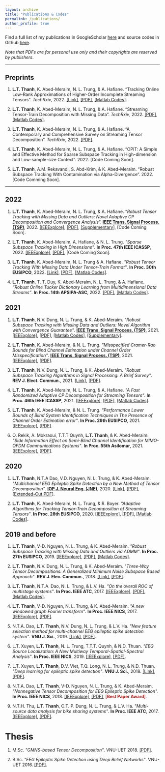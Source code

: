 ```yaml
---
layout: archive
title: "Publications & Codes"
permalink: /publications/
author_profile: true
---
```


Find a full list of my publications in GoogleScholar [here](https://scholar.google.com.vn/citations?user=_6GEXU4AAAAJ&hl=en) and source codes in Github [here](https://github.com/thanhtbt).

*Note that PDFs are for personal use only and their copyrights are reserved by publishers*.

---

Preprints
----


1. **L.T. Thanh**, K. Abed-Meraim, N. L. Trung, & A. Hafiane. “Tracking Online Low-Rank Approximations of Higher-Order Incomplete Streaming Tensors”. *TechRxiv*, 2022. [[Link]](https://www.techrxiv.org/articles/preprint/Tracking_Online_Low-Rank_Approximations_of_Higher-Order_Incomplete_Streaming_Tensors/19704034), [[PDF]](https://drive.google.com/file/d/12OQrkKvKZVU3-4-3fjtLKLQuplNcOhmZ/view?usp=sharing), [[Matlab Codes]](https://github.com/thanhtbt/Tensor_Tracking).

1. **L.T. Thanh**, K. Abed-Meraim, N. L. Trung, & A. Hafiane. “Streaming Tensor-Train Decomposition with Missing Data”. *TechRxiv*, 2022.  [[PDF]](https://www.techrxiv.org/articles/preprint/Streaming_Tensor-Train_Decomposition_with_Missing_Data/20141156), [[Matlab Codes]](https://github.com/thanhtbt/ATT-miss). 

1. **L.T. Thanh**, K. Abed-Meraim, N. L. Trung, & A. Hafiane. “A Contemporary and Comprehensive Survey on Streaming Tensor Decomposition”. *TechRxiv*, 2022. [[PDF]](https://www.techrxiv.org/articles/preprint/A_Contemporary_and_Comprehensive_Survey_on_Streaming_Tensor_Decomposition/20105966). 


1. **L.T. Thanh**, K. Abed-Meraim, N. L. Trung, & A. Hafiane. “OPIT: A Simple and Effective Method for Sparse Subspace Tracking in High-dimension and
Low-sample-size Context”. 2022. [Code Coming Soon].

1. **L.T. Thanh**, A.M. Rekavandi, S. Abd-Krim, & K. Abed-Meraim. “Robust Subspace Tracking With Contamination via Alpha-Divergence”. 2022. [Code Comming Soon].


---

2022
----

1. **L.T. Thanh**, K. Abed-Meraim, N. L. Trung, & A. Hafiane. “*Robust Tensor Tracking with Missing Data and Outliers: Novel Adaptive CP Decomposition and Convergence Analysis*”. <span style="text-decoration:underline"> **IEEE Trans. Signal Process. (TSP)**</span>, 2022. [[IEEExplore]](https://ieeexplore.ieee.org/document/9866940), [[PDF]](https://drive.google.com/file/d/15BkqjmRlVOxOBfgSi5umkhn4SW2abZsk/view?usp=sharing),  <a href="https://thanhtbt.github.io/files/2022_TSP_RACP_Supplementary.pdf"> [Supplementary]</a>, [Code Coming Soon].

1. **L.T. Thanh**, K. Abed-Meraim, A. Hafiane, & N. L. Trung. *"Sparse Subspace Tracking in High Dimensions"*. **In Proc. 47th IEEE ICASSP**, 2022. [[IEEExplore]](https://ieeexplore.ieee.org/document/9746546), [[PDF]](https://drive.google.com/file/d/1fOSTtaSCNWVRb6xEx5Tk1ThgAJwp1Xe0/view), [Code Coming Soon].


1. **L.T. Thanh**, K. Abed-Meraim, N. L. Trung & A. Hafiane. *"Robust Tensor Tracking With Missing Data Under Tensor-Train Format"*. **In Proc. 30th EUSIPCO**, 2022. [[Link]](https://eurasip.org/Proceedings/Eusipco/Eusipco2022/pdfs/0000832.pdf), [[PDF]](https://drive.google.com/file/d/1HgngRD2d_7yYxxP_unwK7wHJNec3vaxY/view?usp=sharing), [[Matlab Codes]](https://github.com/thanhtbt/ROBOT).

1. **L.T. Thanh**, T. T. Duy, K. Abed-Meraim, N. L. Trung, & A. Hafiane. *“Robust Online Tucker Dictionary Learning from Multidimensional Data Streams”*. **In Proc. 14th APSIPA-ASC**, 2022. [[PDF]](https://drive.google.com/file/d/1i9J8khoByT-4pGkeNzRidhLJFE2tdZBK/view?usp=sharing), [[Matlab Codes]](https://github.com/thanhtbt/ROTDL).


2021
----
1. **L.T. Thanh**, N.V. Dung, N. L. Trung, & K. Abed-Meraim. *"Robust Subspace Tracking with Missing Data and Outliers: Novel Algorithm with Convergence Guarantee"*. <span style="text-decoration:underline"> **IEEE Trans. Signal Process. (TSP)**</span>, 2021. [[IEEExplore]](https://ieeexplore.ieee.org/document/9381678), [[PDF]](https://drive.google.com/file/d/1LqwEKT_6HNw525yVILXikMSR95P8KwB1/view), [[Matlab Codes]](https://github.com/thanhtbt/RST), [[Supplementary]](https://drive.google.com/file/d/1YnJ8zdwy60vzPHIzhlY08fXYGvFU4k_T/view?usp=sharing). 

 
1. **L.T. Thanh**, K. Abed-Meraim, & N. L. Trung. *"Misspecified Cramer-Rao Bounds for Blind Channel Estimation under Channel Order Misspecification"*. <span style="text-decoration:underline"> **IEEE Trans. Signal Process. (TSP)**</span>, 2021.  [[IEEExplore]](https://ieeexplore.ieee.org/document/9537597), [[PDF]](https://drive.google.com/file/d/1QeIRxPiVJCJ3WoVv9EPGSIWPthoW1FBi/view).

 
1. **L.T. Thanh**, N.V. Dung, N. L. Trung, & K. Abed-Meraim. *"Robust Subspace Tracking Algorithms in Signal Processing: A Brief Survey"*. **REV J. Elect. Commun.**, 2021.  [[Link]](https://rev-jec.org/index.php/rev-jec/article/view/270), [[PDF]](https://drive.google.com/file/d/14XWoITbCiZmQjJBO6hmQvnH_iIuTYz-w/view).
 

1. **L.T. Thanh**, K. Abed-Meraim, N. L. Trung, & A. Hafiane. *"A Fast Randomized Adaptive CP Decomposition for Streaming Tensors"*. **In Proc. 46th IEEE ICASSP**, 2021. [[IEEExplore]](https://ieeexplore.ieee.org/document/9413554), [[PDF]](https://drive.google.com/file/d/1DAUTPryASpIoDxUZlRW_jzMSFeOS5EPm/view), [[Matlab Codes]](https://github.com/thanhtbt/ROLCP). 

1. **L.T. Thanh**, K. Abed-Meraim, & N. L. Trung. *"Performance Lower Bounds of Blind System Identification Techniques in The Presence of Channel Order Estimation error"*. **In Proc. 29th EUSIPCO**, 2021. [[IEEExplore]](https://ieeexplore.ieee.org/document/9615921), [[PDF]](https://drive.google.com/file/d/1H0w8OBMVRq2rsSNT-QjtcWSBTJ-H1UYd/view). 

1. O. Rekik, A. Mokraoui, T.T.T Quynh, **L.T. Thanh**, & K. Abed-Meraim. *"Side Information Effect on Semi-Blind Channel Identification for MIMO-OFDM Communications Systems"*. **In Proc. 55th Asilomar**, 2021.   [[IEEExplore]](https://ieeexplore.ieee.org/document/9723265), [[PDF]](https://drive.google.com/file/d/19GUQ3qFgFpcKL5QaKPrqEw3CCvIF55aw/view). 


2020
----

1. **L.T. Thanh**, N.T.A Dao, V.D. Nguyen, N. L. Trung, & K. Abed-Meraim. *"Multichannel EEG Epileptic Spike Detection by a New Method of Tensor Decomposition"*. <span style="text-decoration:underline"> **IOP J. Neural Eng. (JNE)**</span>, 2020.  [[Link]](https://iopscience.iop.org/article/10.1088/1741-2552/ab5247), [[PDF]](https://drive.google.com/file/d/152TeB1p8MqDRZaUGkoZS0gieajeQ4sQO/view?usp=sharing), [[Extended-Cut PDF]](https://drive.google.com/file/d/1tmyBUx9CKHekFk5XyDNHN25qSdWUEnEB/view).   


1. **L.T. Thanh**, K. Abed-Meraim, N. L. Trung, & R. Boyer. *"Adaptive Algorithms for Tracking Tensor-Train Decomposition of Streaming Tensors"*. **In Proc. 28th EUSIPCO**, 2020. [[IEEExplore]](https://ieeexplore.ieee.org/document/9287780), [[PDF]](https://drive.google.com/file/d/1A4lvKG7PMVyTBYyYsA2H9SZpr9hyfhUE/view), [[Matlab Codes]](https://github.com/thanhtbt/ATT). 



2019 and before
----
1. **L.T. Thanh**, V-D. Nguyen, N. L. Trung,  & K. Abed-Meraim. *"Robust Subspace Tracking with Missing Data and Outliers via ADMM"*.  **In Proc. 27th EUSIPCO**, 2019. [[IEEExplore]](https://ieeexplore.ieee.org/document/8903031), [[PDF]](https://drive.google.com/file/d/1fOfWjUdMgUuOI7yWpouid3BMb29QQzkr/view), [[Matlab Codes]](https://github.com/thanhtbt/RST). 

1. **L.T. Thanh**, N.V. Dung, N. L. Trung, & K. Abed-Meraim. *"Three-Way Tensor Decompositions: A Generalized Minimum Noise Subspace Based Approach"*. **REV J. Elec. Commun.**, 2018.  [[Link]](https://rev-jec.org/index.php/rev-jec/article/view/196), [[PDF]](https://drive.google.com/file/d/1ZGGLmtGhVj_OloLK9MRzyCOHaASNoGTD/view). 

1. **L.T. Thanh**, N.T.A. Dao, N. L. Trung, & L.V. Ha. *"On the overall ROC of multistage systems"*. **In Proc. IEEE ATC**, 2017.  [[IEEExplore]](https://ieeexplore.ieee.org/document/8167623), [[PDF]](https://drive.google.com/file/d/1bY5jYU1Fjj9uaN_iBiFk4ch56sOG2J0e/view), [[Matlab Codes]](https://github.com/thanhtbt/ROC).


1. **L.T. Thanh**, V-D. Nguyen, N. L. Trung, & K. Abed-Meraim. *"A new windowed graph Fourier transform"*. **In Proc. IEEE NICS**, 2017.  [[IEEExplore]](https://ieeexplore.ieee.org/document/8108055), [[PDF]](https://drive.google.com/file/d/16FiMg-Yek-ZKN2Jn4_7T_ZQu3nmkUA8g/view).


1. N.T.A. Dao, **L.T. Thanh**, N.V. Dung, N. L. Trung, & L.V. Ha. *"New feature selection method for multi-channel EEG epileptic spike detection system"*. **VNU J. Sci.**, 2019. [[Link]](https://jcsce.vnu.edu.vn/index.php/jcsce/article/view/230), [[PDF]](https://drive.google.com/file/d/1npc8-DjZYuTKAsAVMu15tq4UjoVgfstP/view).

1. L.T. Xuyen, **L.T. Thanh**, N. L. Trung, T.T.T. Quynh, & N.D. Thuan. *"EEG Source Localization: A New Multiway Temporal-Spatial-Spectral Analysis"*. **In Proc. IEEE NICS**, 2019. [[IEEExplore]](https://ieeexplore.ieee.org/document/9023865), [[PDF]](https://drive.google.com/file/d/1_gtc2ZZrhb5cLq3R3U_LxV-fI_qFir5U/view).


1. L.T. Xuyen, **L.T. Thanh**, D.V. Viet, T.Q. Long, N. L. Trung, & N.D. Thuan. *"Deep learning for epileptic spike detection"*. **VNU J. Sci.**, 2018. [[Link]](https://jcsce.vnu.edu.vn/index.php/jcsce/article/view/156), [[PDF]](https://drive.google.com/file/d/1WneJlybazBSw69EQQP29Ff31g1Yuueor/view).  

1. N.T.A. Dao, **L.T. Thanh**, V-D. Nguyen, N. L. Trung, & K. Abed-Meraim. *"Nonnegative Tensor Decomposition for EEG Epileptic Spike Detection"*. **In Proc. IEEE NICS**, 2018. [[IEEExplore]](https://ieeexplore.ieee.org/document/8606822), [[PDF]](https://drive.google.com/file/d/1dgFTYBNQaNYwyzs_o_9TDs1kt-6Eck_9/view), <span style="color:#B22222">[**Best Paper Award**]</span>.
 
1. N.T.H. Thu, **L.T. Thanh**, C.T. P. Dung, N. L. Trung, & L.V. Ha. *"Multi-source data analysis for bike sharing systems"*. **In Proc. IEEE ATC**, 2017.   [[IEEExplore]](https://ieeexplore.ieee.org/document/8167624), [[PDF]](https://drive.google.com/file/d/1NjVyvt8vBpnLQz2VIqXb2VJaxZ4CchCL/view).

Thesis
=====

1. M.Sc. *"GMNS-based Tensor Decomposition"*. VNU-UET 2018. [[PDF]](https://drive.google.com/file/d/1XVqd0ESbK4vAvaO8jELdOwkXNKBF0sux/view).

1. B.Sc. *"EEG Epileptic Spike Detection using Deep Belief Networks"*. VNU-UET 2016. [[PDF]](https://drive.google.com/file/d/1XUmCnS4TsY_weq0mm90Bz5YHb4-t6ath/view). 
